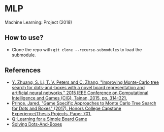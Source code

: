# MLP
Machine Learning: Project (2018)

## How to use?
* Clone the repo with `git clone --recurse-submodules` to load the submodule.


## References
* [Y. Zhuang, S. Li, T. V. Peters and C. Zhang, "Improving Monte-Carlo tree search for dots-and-boxes with a novel board representation and artificial neural networks," 2015 IEEE Conference on Computational Intelligence and Games (CIG), Tainan, 2015, pp. 314-321.](http://ieeexplore.ieee.org/document/7317912/)
* [Prince, Jared, "Game Specific Approaches to Monte Carlo Tree Search for Dots and Boxes" (2017). Honors College Capstone
Experience/Thesis Projects. Paper 701.](https://digitalcommons.wku.edu/stu_hon_theses/701/)
* [Q-Learning for a Simple Board Game](http://www.csc.kth.se/utbildning/kandidatexjobb/datateknik/2010/rapport/arvidsson_oskar_OCH_wallgren_linus_K10047.pdf)
* [Solving Dots-And-Boxes](https://www.aaai.org/ocs/index.php/AAAI/AAAI12/paper/viewFile/5126/5218)